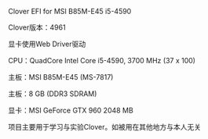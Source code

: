 
Clover EFI for MSI B85M-E45 i5-4590






Clover版本：4961


显卡使用Web Driver驱动






CPU：QuadCore Intel Core i5-4590, 3700 MHz (37 x 100)

主板：MSI B85M-E45 (MS-7817)

主板：8 GB  (DDR3 SDRAM)

显卡：MSI GeForce GTX 960 2048 MB







项目主要用于学习与实验Clover。如被用在其他地方与本人无关
